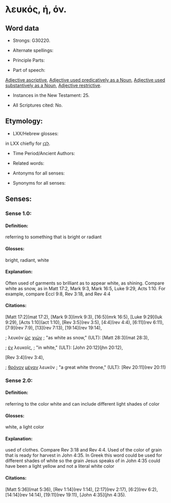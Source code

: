# λευκός, ή, όν.

<!-- Status: S3=Needs2ndReview -->
<!-- Lexica used for edits: BDAG, FFM, LN, A-S -->

## Word data

* Strongs: G30220.

* Alternate spellings:



* Principle Parts: 


* Part of speech: 

[Adjective ascriptive](http://ugg.readthedocs.io/en/latest/adjective_ascriptive.html),
[Adjective used predicatively as a Noun](http://ugg.readthedocs.io/en/latest/noun_predicate_adj.html),
[Adjective used substantively as a Noun](http://ugg.readthedocs.io/en/latest/noun_substantive_adj.html),
[Adjective restrictive](http://ugg.readthedocs.io/en/latest/adjective_restrictive.html).

* Instances in the New Testament: 25.

* All Scriptures cited: No.

## Etymology: 


* LXX/Hebrew glosses: 

in LXX chiefly for [לָבָן](//en-uhal/H3836).

* Time Period/Ancient Authors: 


* Related words: 

* Antonyms for all senses:

* Synonyms for all senses: 


## Senses: 


### Sense  1.0: 

#### Definition: 

referring to something that is bright or radiant

#### Glosses: 

bright, radiant, white

#### Explanation: 

Often used of garments so brilliant as to appear white, as shining. Compare white as snow, as in Matt 17:2, Mark 9:3, Mark 16:5, Luke 9:29, Acts 1:10.  For example, compare Eccl 9:8, Rev 3:18, and Rev 4:4

#### Citations: 

[Matt 17:2](mat 17:2), [Mark 9:3](mrk 9:3), [16:5](mrk 16:5), [Luke 9:29](luk 9:29), [Acts 1:10](act 1:10), [Rev 3:5](rev 3:5), [4:4](rev 4:4), [6:11](rev 6:11), [7:9](rev 7:9), [13](rev 7:13), [19:14](rev 19:14), 

; λευκὸν [ὡς](../G56130/01.md) [χιών](../G55100/01.md) 
; "as white as snow," (ULT): [Matt 28:3](mat 28:3),

; [ἐν](../G17220/01.md) λευκοῖς,
; "in white," (ULT): [John 20:12](jhn 20:12), 

[Rev 3:4](rev 3:4),

; [θρόνον](../G23620/01.md) [μέγαν](../G31730/01.md) λευκὸν
; "a great white throne," (ULT): [Rev 20:11](rev 20:11)


### Sense  2.0: 

#### Definition: 

referring to the color white and can include different light shades of color 

#### Glosses: 

white, a light color

#### Explanation: 

used of clothes. Compare Rev 3:18 and Rev 4:4. Used of the color of grain that is ready for harvest in John 4:35. In Greek this word could be used for different shades of white so the grain Jesus speaks of in John 4:35 could have been a light yellow and not a literal white color

#### Citations: 

[Matt 5:36](mat 5:36), [Rev 1:14](rev 1:14), [2:17](rev 2:17), [6:2](rev 6:2), [14:14](rev 14:14), [19:11](rev 19:11), [John 4:35](jhn 4:35).